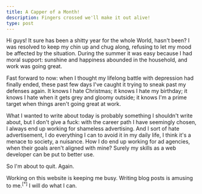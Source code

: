 ```yaml
---
title: A Capper of a Month!
description: Fingers crossed we'll make it out alive!
type: post
---
```


Hi guys! It sure has been a shitty year for the whole World, hasn't been? I was resolved to keep my chin up and chug along, refusing to let my mood be affected by the situation. During the summer it was easy because I had moral support: sunshine and happiness abounded in the household, and work was going great.

Fast forward to now: when I thought my lifelong battle with depression had finally ended, these past few days I've caught it trying to sneak past my defenses again. It knows I hate Christmas; it knows I hate my birthday; it knows I hate when it gets grey and gloomy outside; it knows I'm a prime target when things aren't going great at work.

What I wanted to write about today is probably something I shouldn't write about, but I don't give a fuck: with the career path I have seemingly chosen, I always end up working for shameless advertising. And I sort of hate advertisement, I do everything I can to avoid it in my daily life, I think it's a menace to society, a nuisance. How I do end up working for ad agencies, when their goals aren't aligned with mine? Surely my skills as a web developer can be put to better use.

So I'm about to quit. Again.

Working on this website is keeping me busy. Writing blog posts is amusing to me.<sup data-note="Meanwhile, I fail to connect with my friends because I'm fighting against the social media behemoths by refusing to use their ad-peddling services.">[*]</sup> I will do what I can.
